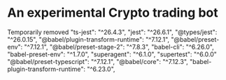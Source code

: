 # An experimental Crypto trading bot

Temporarily removed 
"ts-jest": "^26.4.3",
"jest": "^26.6.1",
"@types/jest": "^26.0.15",
"@babel/plugin-transform-runtime": "^7.12.1",
"@babel/preset-env": "^7.12.1",
"@babel/preset-stage-2": "^7.8.3",
"babel-cli": "^6.26.0",
"babel-preset-env": "^1.7.0",
"superagent": "^6.1.0",
"supertest": "^6.0.0"
"@babel/preset-typescript": "^7.12.1",
"@babel/core": "^7.12.3",
"babel-plugin-transform-runtime": "^6.23.0",
